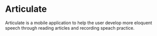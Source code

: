 # Articulate

Articulate is a mobile application to help the user develop more eloquent speech through 
reading articles and recording speach practice.
